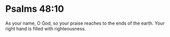 # Psalms 48:10

As your name, O God, so your praise reaches to the ends of the earth. Your right hand is filled with righteousness.
